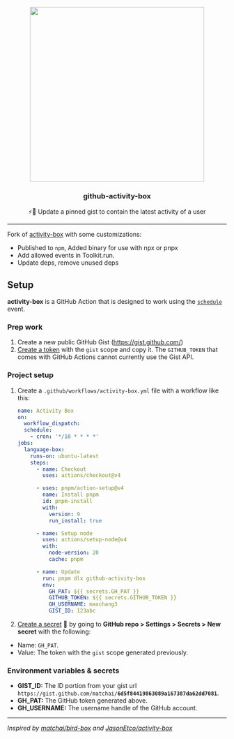 <p align="center">
  <img width="400" src="https://user-images.githubusercontent.com/10660468/54499151-062f8900-48e5-11e9-82c9-767d39c9cbbe.png">
  <h3 align="center">github-activity-box</h3>
  <p align="center">⚡️📌 Update a pinned gist to contain the latest activity of a user</p>
</p>

---

Fork of [activity-box](https://github.com/JasonEtco/activity-box) with some customizations:
- Published to `npm`, Added binary for use with npx or pnpx
- Add allowed events in Toolkit.run.
- Update deps, remove unused deps

## Setup

**activity-box** is a GitHub Action that is designed to work using the [`schedule`](https://developer.github.com/actions/managing-workflows/creating-and-cancelling-a-workflow/#scheduling-a-workflow) event.

### Prep work

1. Create a new public GitHub Gist (https://gist.github.com/)
2. [Create a token](https://github.com/settings/tokens/new) with the `gist` scope and copy it. The `GITHUB_TOKEN` that comes with GitHub Actions cannot currently use the Gist API.

### Project setup

1. Create a `.github/workflows/activity-box.yml` file with a workflow like this:
   ```yml
   name: Activity Box
   on:
     workflow_dispatch:
     schedule:
       - cron: '*/10 * * * *'
   jobs:
     language-box:
       runs-on: ubuntu-latest
       steps:
         - name: Checkout
           uses: actions/checkout@v4

         - uses: pnpm/action-setup@v4
           name: Install pnpm
           id: pnpm-install
           with:
             version: 9
             run_install: true

         - name: Setup node
           uses: actions/setup-node@v4
           with:
             node-version: 20
             cache: pnpm

         - name: Update
           run: pnpm dlx github-activity-box
           env:
             GH_PAT: ${{ secrets.GH_PAT }}
             GITHUB_TOKEN: ${{ secrets.GITHUB_TOKEN }}
             GH_USERNAME: maxchang3
             GIST_ID: 123abc
   ```
2. [Create a secret](https://help.github.com/en/actions/configuring-and-managing-workflows/creating-and-storing-encrypted-secrets) 🔑 by going to **GitHub repo > Settings > Secrets > New secret** with the following:
- Name: `GH_PAT`.
- Value: The token with the `gist` scope generated previously.

### Environment variables & secrets

- **GIST_ID:** The ID portion from your gist url `https://gist.github.com/matchai/`**`6d5f84419863089a167387da62dd7081`**.
- **GH_PAT:** The GitHub token generated above.
- **GH_USERNAME:** The username handle of the GitHub account.

---

_Inspired by [matchai/bird-box](https://github.com/matchai/bird-box) and [JasonEtco/activity-box](https://github.com/JasonEtco/activity-box)_
